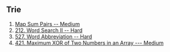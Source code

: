 ## Trie

1. [Map Sum Pairs -- Medium](https://leetcode.com/problems/map-sum-pairs/)
2. [212. Word Search II -- Hard](https://leetcode.com/problems/word-search-ii)
2. [527. Word Abbreviation -- Hard](https://leetcode.com/problems/word-abbreviation/)
2. [421. Maximum XOR of Two Numbers in an Array --- Medium](https://leetcode.com/problems/maximum-xor-of-two-numbers-in-an-array/)

